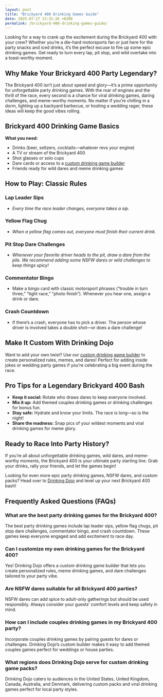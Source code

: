```yaml
---
layout: post
title: "Brickyard 400 Drinking Games Guide"
date: 2025-07-27 13:31:26 +0200
permalink: /brickyard-400-drinking-games-guide/
---
```

Looking for a way to crank up the excitement during the Brickyard 400 with your crew? Whether you’re a die-hard motorsports fan or just here for the party snacks and iced drinks, it’s the perfect excuse to fire up some epic drinking games. Get ready to turn every lap, pit stop, and wild overtake into a toast-worthy moment.

## Why Make Your Brickyard 400 Party Legendary?

The Brickyard 400 isn’t just about speed and glory—it’s a prime opportunity for unforgettable party drinking games. With the roar of engines and the thrill of the race, every second is a chance for viral drinking games, daring challenges, and meme-worthy moments. No matter if you’re chilling in a dorm, lighting up a backyard barbecue, or hosting a wedding rager, these ideas will keep the good vibes rolling.

## Brickyard 400 Drinking Game Basics

**What you need:**
- Drinks (beer, seltzers, cocktails—whatever revs your engine)
- A TV or stream of the Brickyard 400
- Shot glasses or solo cups
- Dare cards or access to a [custom drinking game builder](https://drinkingdojo.com)
- Friends ready for wild dares and meme drinking games

## How to Play: Classic Rules

### **Lap Leader Sips**
- *Every time the race leader changes, everyone takes a sip.*

### **Yellow Flag Chug**
- *When a yellow flag comes out, everyone must finish their current drink.*

### **Pit Stop Dare Challenges**
- *Whenever your favorite driver heads to the pit, draw a dare from the pile. We recommend adding some NSFW dares or wild challenges to keep things spicy!*

### **Commentator Bingo**
- Make a bingo card with classic motorsport phrases (“trouble in turn three,” “tight race,” “photo finish”). Whenever you hear one, assign a drink or dare.

### **Crash Countdown**
- If there’s a crash, everyone has to pick a driver. The person whose driver is involved takes a double shot—or does a dare challenge!

## Make It Custom With Drinking Dojo

Want to add your own twist? Use our [custom drinking game builder](https://drinkingdojo.com) to create personalized rules, memes, and dares! Perfect for adding inside jokes or wedding party games if you’re celebrating a big event during the race.

## Pro Tips for a Legendary Brickyard 400 Bash

- **Keep it social:** Rotate who draws dares to keep everyone involved.
- **Mix it up:** Add themed couples drinking games or drinking challenges for bonus fun.
- **Stay safe:** Hydrate and know your limits. The race is long—so is the night!
- **Share the madness:** Snap pics of your wildest moments and viral drinking games for meme glory.

## Ready to Race Into Party History?

If you’re all about unforgettable drinking games, wild dares, and meme-worthy moments, the Brickyard 400 is your ultimate party starting line. Grab your drinks, rally your friends, and let the games begin!

Looking for even more epic party drinking games, NSFW dares, and custom packs? Head over to [Drinking Dojo](https://drinkingdojo.com) and level up your next Brickyard 400 bash!

## Frequently Asked Questions (FAQs)

### What are the best party drinking games for the Brickyard 400?

The best party drinking games include lap leader sips, yellow flag chugs, pit stop dare challenges, commentator bingo, and crash countdown. These games keep everyone engaged and add excitement to race day.

### Can I customize my own drinking games for the Brickyard 400?

Yes! Drinking Dojo offers a custom drinking game builder that lets you create personalized rules, meme drinking games, and dare challenges tailored to your party vibe.

### Are NSFW dares suitable for all Brickyard 400 parties?

NSFW dares can add spice to adult-only gatherings but should be used responsibly. Always consider your guests’ comfort levels and keep safety in mind.

### How can I include couples drinking games in my Brickyard 400 party?

Incorporate couples drinking games by pairing guests for dares or challenges. Drinking Dojo’s custom builder makes it easy to add themed couples games perfect for weddings or house parties.

### What regions does Drinking Dojo serve for custom drinking game packs?

Drinking Dojo caters to audiences in the United States, United Kingdom, Canada, Australia, and Denmark, delivering custom packs and viral drinking games perfect for local party styles.

<script type="application/ld+json">
{
  "@context": "https://schema.org",
  "@type": "BlogPosting",
  "headline": "Brickyard 400 Drinking Games Guide",
  "description": "Get ready to turn every lap, pit stop, and wild overtake during the Brickyard 400 into a toast-worthy moment with epic drinking games, dare challenges, and meme-worthy fun.",
  "author": {
    "@type": "Person",
    "name": "Drinking Dojo",
    "description": "Welcome to the dojo of drinking games — where rules are made to be bent, dares get wild, and memes meet mayhem."
  },
  "publisher": {
    "@type": "Person",
    "name": "Drinking Dojo"
  },
  "mainEntityOfPage": {
    "@type": "WebPage",
    "@id": "https://drinkingdojo.com/blog/brickyard-400-drinking-games-guide"
  },
  "datePublished": "2024-06-01",
  "dateModified": "2024-06-01",
  "keywords": "drinking games, party drinking games, custom drinking game builder, dare challenges, viral drinking games, meme drinking games, Brickyard 400, NSFW dares, wedding party games, couples drinking games, house party ideas, drinking challenges"
}
</script>

<script type="application/ld+json">
{
  "@context": "https://schema.org",
  "@type": "FAQPage",
  "mainEntity": [
    {
      "@type": "Question",
      "name": "What are the best party drinking games for the Brickyard 400?",
      "acceptedAnswer": {
        "@type": "Answer",
        "text": "The best party drinking games include lap leader sips, yellow flag chugs, pit stop dare challenges, commentator bingo, and crash countdown. These games keep everyone engaged and add excitement to race day."
      }
    },
    {
      "@type": "Question",
      "name": "Can I customize my own drinking games for the Brickyard 400?",
      "acceptedAnswer": {
        "@type": "Answer",
        "text": "Yes! Drinking Dojo offers a custom drinking game builder that lets you create personalized rules, meme drinking games, and dare challenges tailored to your party vibe."
      }
    },
    {
      "@type": "Question",
      "name": "Are NSFW dares suitable for all Brickyard 400 parties?",
      "acceptedAnswer": {
        "@type": "Answer",
        "text": "NSFW dares can add spice to adult-only gatherings but should be used responsibly. Always consider your guests’ comfort levels and keep safety in mind."
      }
    },
    {
      "@type": "Question",
      "name": "How can I include couples drinking games in my Brickyard 400 party?",
      "acceptedAnswer": {
        "@type": "Answer",
        "text": "Incorporate couples drinking games by pairing guests for dares or challenges. Drinking Dojo’s custom builder makes it easy to add themed couples games perfect for weddings or house parties."
      }
    },
    {
      "@type": "Question",
      "name": "What regions does Drinking Dojo serve for custom drinking game packs?",
      "acceptedAnswer": {
        "@type": "Answer",
        "text": "Drinking Dojo caters to audiences in the United States, United Kingdom, Canada, Australia, and Denmark, delivering custom packs and viral drinking games perfect for local party styles."
      }
    }
  ]
}
</script>